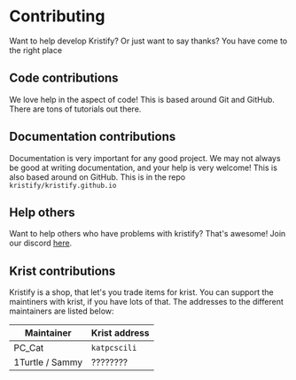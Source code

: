 # Contributing

Want to help develop Kristify? Or just want to say thanks? You have come to the right place

## Code contributions

We love help in the aspect of code! This is based around Git and GitHub. There are tons of tutorials out there.

## Documentation contributions

Documentation is very important for any good project. We may not always be good at writing documentation, and your help is very welcome!
This is also based around on GitHub. This is in the repo `kristify/kristify.github.io`

## Help others

Want to help others who have problems with kristify? That's awesome! Join our discord [here](https://discord.gg/ENESV3j8t8).

## Krist contributions

Kristify is a shop, that let's you trade items for krist. You can support the maintiners with krist, if you have lots of that.
The addresses to the different maintainers are listed below:

| Maintainer | Krist address |
|------------|---------------|
| PC_Cat     | `katpcscili`  |
| 1Turtle / Sammy | ????????|
